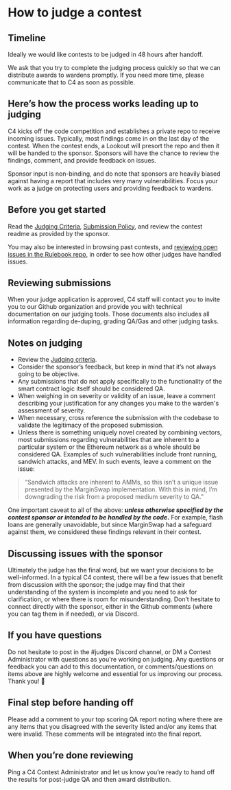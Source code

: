# How to judge a contest

## Timeline
Ideally we would like contests to be judged in 48 hours after handoff.

We ask that you try to complete the judging process quickly so that we can distribute awards to wardens promptly. If you need more time, please communicate that to C4 as soon as possible.

## Here’s how the process works leading up to judging

C4 kicks off the code competition and establishes a private repo to receive incoming issues. Typically, most findings come in on the last day of the contest. When the contest ends, a Lookout will presort the repo and then it will be handed to the sponsor. Sponsors will have the chance to review the findings, comment, and provide feedback on issues.

Sponsor input is non-binding, and do note that sponsors are heavily biased against having a report that includes very many vulnerabilities. Focus your work as a judge on protecting users and providing feedback to wardens.

## Before you get started

Read the [Judging Criteria](https://docs.code4rena.com/roles/wardens/judging-criteria), [Submission Policy](../wardens/submission-policy.md), and review the contest readme as provided by the sponsor.

You may also be interested in browsing past contests, and [reviewing open issues in the Rulebook repo](https://github.com/code-423n4/rulebook/issues), in order to see how other judges have handled issues.

## Reviewing submissions
When your judge application is approved, C4 staff will contact you to invite you to our Github organization and provide you with technical documentation on our judging tools.
Those documents also includes all information regarding de-duping, grading QA/Gas and other judging tasks.

## Notes on judging

* Review the [Judging criteria](https://docs.code4rena.com/roles/wardens/judging-criteria).
* Consider the sponsor’s feedback, but keep in mind that it’s not always going to be objective.
* Any submissions that do not apply specifically to the functionality of the smart contract logic itself should be considered QA.
* When weighing in on severity or validity of an issue, leave a comment describing your justification for any changes you make to the warden's assessment of severity.
* When necessary, cross reference the submission with the codebase to validate the legitimacy of the proposed submission.
* Unless there is something uniquely novel created by combining vectors, most submissions regarding vulnerabilities that are inherent to a particular system or the Ethereum network as a whole should be considered QA. Examples of such vulnerabilities include front running, sandwich attacks, and MEV. In such events, leave a comment on the issue:

> “Sandwich attacks are inherent to AMMs, so this isn’t a unique issue presented by the MarginSwap implementation. With this in mind, I’m downgrading the risk from a proposed medium severity to QA.”

One important caveat to all of the above: _**unless otherwise specified by the contest sponsor or intended to be handled by the code**_**.** For example, flash loans are generally unavoidable, but since MarginSwap had a safeguard against them, we considered these findings relevant in their contest.

## Discussing issues with the sponsor

Ultimately the judge has the final word, but we want your decisions to be well-informed.  In a typical C4 contest, there will be a few issues that benefit from discussion with the sponsor; the judge may find that their understanding of the system is incomplete and you need to ask for clarification, or where there is room for misunderstanding. Don’t hesitate to connect directly with the sponsor, either in the Github comments (where you can tag them in if needed), or via Discord.

## If you have questions

Do not hesitate to post in the #judges Discord channel, or DM a Contest Administrator with questions as you're working on judging. Any questions or feedback you can add to this documentation, or comments/questions on items above are highly welcome and essential for us improving our process. Thank you! 🙏

## Final step before handing off

Please add a comment to your top scoring QA report noting where there are any items that you disagreed with the severity listed and/or any items that were invalid. These comments will be integrated into the final report.

## When you’re done reviewing

Ping a C4 Contest Administrator and let us know you’re ready to hand off the results for post-judge QA and then award distribution.
